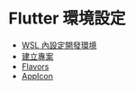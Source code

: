 # Flutter 環境設定

- [WSL 內設定開發環境](./wsl.md)
- [建立專案](./project.md)
- [Flavors](./flavors.md)
- [AppIcon](./app_icon.md)
